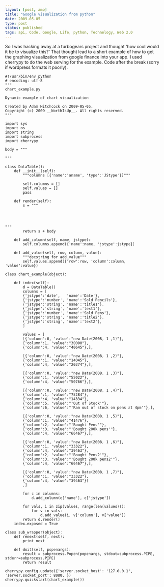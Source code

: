 ```yaml
---
layout: [post, amp]
title: "Google visualization from python"
date: 2009-05-05
type: post
status: published
tags: api, Code, Google, Life, python, Technology, Web 2.0
---
```



So I was hacking away at a turbogears project and thought 'how cool would it be to visualize this?' That thought lead to a short example of how to get the graphing visualization from google finance into your app. I used cherrypy to do the web serving for the example. Code after the break (sorry if wordpress formats it poorly).

    #!/usr/bin/env python
    # encoding: utf-8
    """
    chart_example.py

    Dynamic example of chart visualization

    Created by Adam Hitchcock on 2009-05-05.
    Copyright (c) 2009 __NorthIsUp__. All rights reserved.
    """

    import sys
    import os
    import string
    import subprocess
    import cherrypy

    body = """

    """

    class DataTable():
    	def __init__(self):
    		"""columns [{'name':'aname', 'type':'JStype'}]"""

    		self.columns = []
    		self.values = []
    		pass

    	def render(self):
    		s = """




    """
    		return s + body

    	def add_column(self, name, jstype):
    		self.columns.append({'name':name, 'jstype':jstype})

    	def add_value(self, row, column, value):
    		"""docstring for add_value"""
    		self.values.append({'row':row, 'column':column, 'value':value})

    class chart_example(object):

    	def index(self):
    		d = DataTable()
    		columns = [
    		{'jstype':'date',	'name':'Date'},
    		{'jstype':'number', 'name':'Sold Pencils'},
    		{'jstype':'string', 'name':'title1'},
    		{'jstype':'string', 'name':'text1'},
    		{'jstype':'number', 'name':'Sold Pens'},
    		{'jstype':'string', 'name':'title2'},
    		{'jstype':'string', 'name':'text2'},
    		]

    		values = [
    		[{'column':0, 'value':"new Date(2008, 1 ,1)"},
    		{'column':1, 'value':"30000"},
    		{'column':4, 'value':"40645"},],

    		[{'column':0, 'value':"new Date(2008, 1 ,2)"},
    		{'column':1, 'value':"14045"},
    		{'column':4, 'value':"20374"},],

    		[{'column':0, 'value':"new Date(2008, 1 ,3)"},
    		{'column':1, 'value':"55022"},
    		{'column':4, 'value':"50766"},],

    		[{'column':0, 'value':"new Date(2008, 1 ,4)"},
    		{'column':1, 'value':"75284"},
    		{'column':4, 'value':"14334"},
    		{'column':5, 'value':"'Out of Stock'"},
    		{'column':6, 'value':"'Ran out of stock on pens at 4pm'"},],

    		[{'column':0, 'value':"new Date(2008, 1 ,5)"},
    		{'column':1, 'value':"41476"},
    		{'column':2, 'value':"'Bought Pens'"},
    		{'column':3, 'value':"'Bought 200k pens'"},
    		{'column':4, 'value':"66467"},],

    		[{'column':0, 'value':"new Date(2008, 1 ,6)"},
    		{'column':1, 'value':"33322"},
    		{'column':4, 'value':"39463"},
    		{'column':2, 'value':"'Bought Pens2'"},
    		{'column':3, 'value':"'Bought 200k pens2'"},
    		{'column':4, 'value':"66467"},],

    		[{'column':0, 'value':"new Date(2008, 1 ,7)"},
    		{'column':1, 'value':"33322"},
    		{'column':4, 'value':"39463"}]
    		,]

    		for c in columns:
    			d.add_column(c['name'], c['jstype'])

    		for vals, i in zip(values, range(len(values))):
    			for v in vals:
    				d.add_value(i, v['column'], v['value'])
    		return d.render()
    	index.exposed = True

    class sub_wrapper(object):
    	def renext(self, next):
    		print next

    	def doit(self, popenargs):
    		result = subprocess.Popen(popenargs, stdout=subprocess.PIPE, stderr=subprocess.PIPE)
    		return result

    cherrypy.config.update({'server.socket_host': '127.0.0.1', 'server.socket_port': 8080, })
    cherrypy.quickstart(chart_example())
